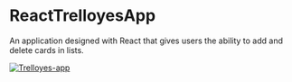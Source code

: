 # ReactTrelloyesApp

An application designed with React that gives users the ability to add and delete cards in lists.

<a href="https://ibb.co/GFfz986"><img src="https://i.ibb.co/GFfz986/Trelloyes-app.jpg" alt="Trelloyes-app" border="0"></a>
